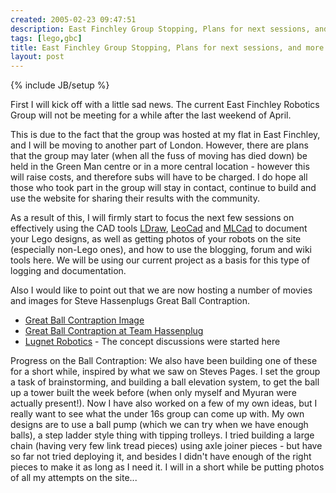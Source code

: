 ```yaml
---
created: 2005-02-23 09:47:51
description: East Finchley Group Stopping, Plans for next sessions, and more on Ball Contraption
tags: [lego,gbc]
title: East Finchley Group Stopping, Plans for next sessions, and more on Ball Contraption
layout: post
---
```

{% include JB/setup %}

First I will kick off with a little sad news. The current East Finchley Robotics Group will not be meeting for a while after the last weekend of April.

This is due to the fact that the group was hosted at my flat in East Finchley, and I will be moving to another part of London. However, there are plans that the group may later (when all the fuss of moving has died down) be held in the Green Man centre or in a more central location - however this will raise costs, and therefore subs will have to be charged. I do hope all those who took part in the group will stay in contact, continue to build and use the website for sharing their results with the community.

As a result of this, I will firmly start to focus the next few sessions on effectively using the CAD tools
[LDraw](/wiki/ldraw), [LeoCad](/wiki/leocad) and [MLCad](/wiki/mlcad) to document your Lego designs, as well as getting photos of your robots on the site (especially non-Lego ones), and how to use the blogging, forum and wiki tools here. We will be using our current project as a basis for this type of logging and documentation.

Also I would like to point out that we are now hosting a number of movies and images for Steve Hassenplugs Great Ball Contraption.

* [Great Ball Contraption Image](/assets/great_ball_contraption/00GBC4_Whole.jpg)
* [Great Ball Contraption at Team Hassenplug](http://www.teamhassenplug.org/GBC/)
* [Lugnet Robotics](http://news.lugnet.com/robotics/) - The concept discussions were started here

Progress on the Ball Contraption: We also have been building one of these for a short while, inspired by what we saw on Steves Pages. I set the group a task of brainstorming, and building a ball elevation system, to get the ball up a tower built the week before (when only myself and Myuran were actually present!). Now I have also worked on a few of my own ideas, but I really want to see what the under 16s group can come up with. My own designs are to use a ball pump (which we can try when we have enough balls), a step ladder style thing with tipping trolleys. I tried building a large chain (having very few link tread pieces) using axle joiner pieces - but have so far not tried deploying it, and besides I didn't have enough of the right pieces to make it as long as I need it. I will in a short while be putting photos of all my attempts on the site...
